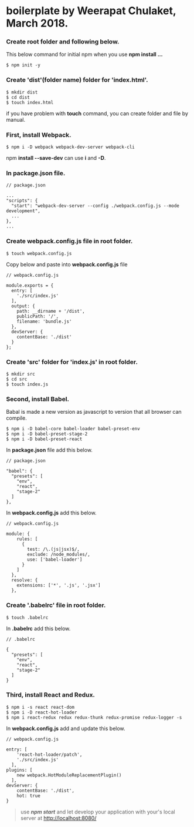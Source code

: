 # boilerplate by Weerapat Chulaket, March 2018.
### Create **root** folder and following below.
  This below command for initial npm when you use **npm install ...**
```
$ npm init -y
```
### Create 'dist'(folder name) folder for 'index.html'.
```
$ mkdir dist
$ cd dist
$ touch index.html
```
if you have problem with **touch** command, you can create folder and file by manual.

### First, install Webpack.
```
$ npm i -D webpack webpack-dev-server webpack-cli
```
npm **install --save-dev** can use **i** and **-D**.

### In package.json file.
```
// package.json

...
"scripts": {
  "start": "webpack-dev-server --config ./webpack.config.js --mode development",
  ...
},
...
```
### Create webpack.config.js file in root folder.
```
$ touch webpack.config.js
```
Copy below and paste into **webpack.config.js** file
```
// webpack.config.js

module.exports = {
  entry: [
    './src/index.js'
  ],
  output: {
    path: __dirname + '/dist',
    publicPath: '/',
    filename: 'bundle.js'
  },
  devServer: {
    contentBase: './dist'
  }
};
```
### Create 'src' folder for 'index.js' in root folder.
```
$ mkdir src
$ cd src
$ touch index.js
```
### Second, install Babel.
Babal is made a new version as javascript to version that all browser can compile.
```
$ npm i -D babel-core babel-loader babel-preset-env
$ npm i -D babel-preset-stage-2
$ npm i -D babel-preset-react
```
In **package.json** file add this below.
```
// package.json

"babel": {
  "presets": [
    "env",
    "react",
    "stage-2"
  ]
},
```
In **webpack.config.js** add this below.
```
// webpack.config.js

module: {
    rules: [
      {
        test: /\.(js|jsx)$/,
        exclude: /node_modules/,
        use: ['babel-loader']
      }
    ]
  },
  resolve: {
    extensions: ['*', '.js', '.jsx']
  },
```
### Create '.babelrc' file in root folder.
```
$ touch .babelrc
```
In **.babelrc** add this below.
```
// .babelrc

{
  "presets": [
    "env",
    "react",
    "stage-2"
  ]
}
```
### Third, install React and Redux.
```
$ npm i -s react react-dom
$ npm i -D react-hot-loader
$ npm i react-redux redux redux-thunk redux-promise redux-logger -s
```
In **webpack.config.js** add and update this below.
```
// webpack.config.js

entry: [
    'react-hot-loader/patch',
    './src/index.js'
  ],
plugins: [
    new webpack.HotModuleReplacementPlugin()
  ],
devServer: {
    contentBase: './dist',
    hot: true
}
```
> use ***npm start*** and let develop your application with your's local server at [http://localhost:8080/](http://localhost:8080/)


